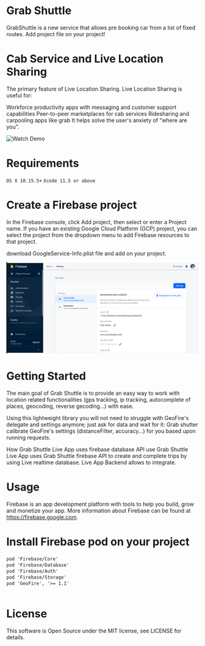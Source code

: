 # Grab Shuttle
GrabShuttle is a new service that allows pre booking car from a list of fixed routes.
Add project file on your project!

# Cab Service and Live Location Sharing
The primary feature of Live Location Sharing. Live Location Sharing is useful for:

Workforce productivity apps with messaging and customer support capabilities
Peer-to-peer marketplaces for cab services
Ridesharing and carpooling apps like grab
It helps solve the user's anxiety of “where are you”.

![[Watch Demo](https://www.youtube.com/watch?v=Rxtiq3PBpEo)](https://img.youtube.com/vi/Rxtiq3PBpEo/0.jpg)

# Requirements
`OS X 10.15.5+`
`Xcode 11.5 or above`

# Create a Firebase project
In the Firebase console, click Add project, then select or enter a Project name. If you have an existing Google Cloud Platform (GCP) project, you can select the project from the dropdown menu to add Firebase resources to that project.

download GoogleService-Info.plist file and add on your project.

![](https://github.com/navneet195/Grab-Shuttle/blob/master/info2.png)

# Getting Started
The main goal of Grab Shuttle is to provide an easy way to work with location related functionalities (gps tracking, ip tracking, autocomplete of places, geocoding, reverse gecoding...) with ease.

Using this lightweight library you will not need to struggle with GeoFire's delegate and settings anymore; just ask for data and wait for it: Grab shutter calibrate GeoFire's settings (distanceFilter, accuracy...) for you based upon running requests.

How Grab Shuttle Live App uses firebase database API use
Grab Shuttle Live App uses Grab Shuttle firebase API to create and complete trips by using Live realtime database. Live App Backend allows to integrate.

# Usage
Firebase is an app development platform with tools to help you build, grow and monetize your app. More information about Firebase can be found at https://firebase.google.com.

# Install Firebase pod on your project
```
pod 'Firebase/Core'
pod 'Firebase/Database'
pod 'Firebase/Auth'
pod 'Firebase/Storage'
pod 'GeoFire', '>= 1.1'
  
```

# License
This software is Open Source under the MIT license, see LICENSE for details.
